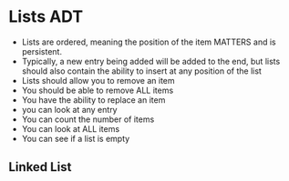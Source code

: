 # Lists ADT
+ Lists are ordered, meaning the position of the item MATTERS and is persistent.
+ Typically, a new entry being added will be added to the end, but lists should also contain the ability to insert at any position of the list
+ Lists should allow you to remove an item
+ You should be able to remove ALL items
+ You have the ability to replace an item
+ you can look at any entry
+ You can count the number of items
+ You can look at ALL items
+ You can see if a list is empty


## Linked List